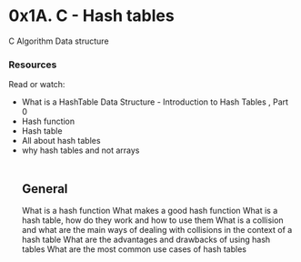 <html>
<head>
<h1>
0x1A. C - Hash tables
</h1>
<p>
C
    Algorithm
      Data structure
</p>
</head>
<body>
<h3>
Resources
</h3>
<p>
Read or watch:
</p>
<ul>
<li>What is a HashTable Data Structure - Introduction to Hash Tables , Part 0</li>
<li>Hash function</li>
<li>Hash table</li>
<li>All about hash tables</li>
<li>why hash tables and not arrays</li>
<br>
<h2>
General
</h2>
<p>
What is a hash function
What makes a good hash function
What is a hash table, how do they work and how to use them
What is a collision and what are the main ways of dealing with collisions in the context of a hash table
What are the advantages and drawbacks of using hash tables
What are the most common use cases of hash tables
</p>
</body>
</html>
